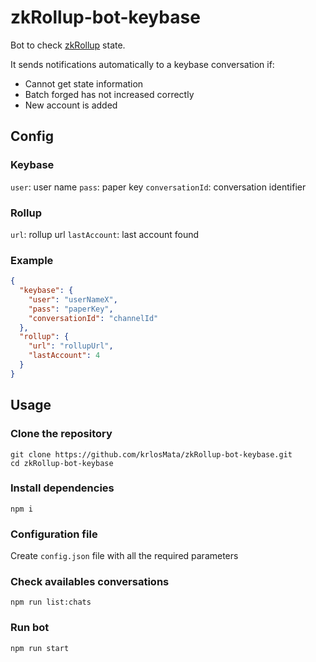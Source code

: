 # zkRollup-bot-keybase
Bot to check [zkRollup](https://github.com/iden3/rollup/blob/testnet/README.md) state.

It sends notifications automatically to a keybase conversation if:
  - Cannot get state information
  - Batch forged has not increased correctly
  - New account is added

## Config
### Keybase
`user`: user name
`pass`: paper key
`conversationId`: conversation identifier

### Rollup
`url`: rollup url
`lastAccount`: last account found

### Example
```json
{
  "keybase": {
    "user": "userNameX",
    "pass": "paperKey",
    "conversationId": "channelId"
  },
  "rollup": {
    "url": "rollupUrl",
    "lastAccount": 4
  }
}
```

## Usage
### Clone the repository
```bash=
git clone https://github.com/krlosMata/zkRollup-bot-keybase.git
cd zkRollup-bot-keybase
```

### Install dependencies
```bash=
npm i
```

### Configuration file
Create `config.json` file with all the required parameters

### Check availables conversations
```bash=
npm run list:chats
```

### Run bot
```bash=
npm run start
```